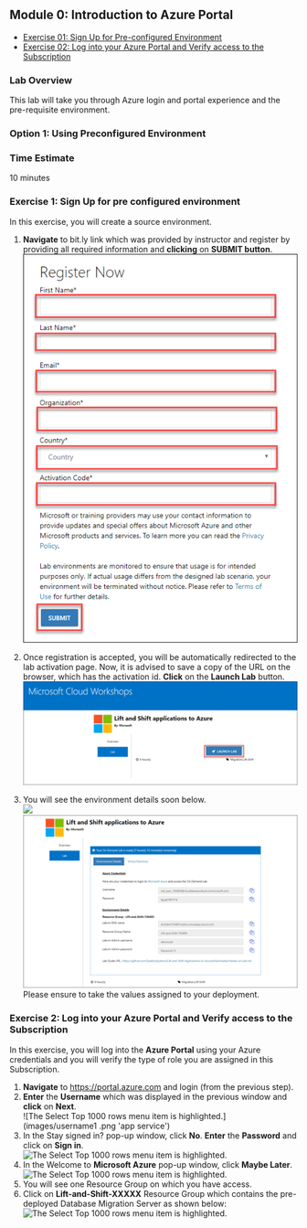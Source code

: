 ## Module 0: Introduction to Azure Portal

   * [Exercise 01: Sign Up for Pre-configured Environment](#exercise-01-sign-up-for-pre-configured-environment)
   * [Exercise 02: Log into your Azure Portal and Verify access to the Subscription](#exercise-02-log-into-your-azure-portal-and-verify-access-to-the-subscription)
 
 ### Lab Overview
This lab will take you through Azure login and portal experience and the pre-requisite environment.

### Option 1: Using Preconfigured Environment

### Time Estimate

10 minutes

### Exercise 1: Sign Up for pre configured environment

In this exercise, you will create a source environment.
1.	**Navigate** to bit.ly link which was provided by instructor and register by providing all required information and **clicking** on **SUBMIT button**.<br/>
![The Select Top 1000 rows menu item is highlighted.](images/reg.png 'app service')

2. Once registration is accepted, you will be automatically redirected to the lab activation page. Now, it is advised to save a copy of the URL on the browser, which has the activation id. **Click** on the **Launch Lab** button.<br/>
![The Select Top 1000 rows menu item is highlighted.](images/launch.png 'app service')

3. You will see the environment details soon below.<br/>
<img src="images/details.jpg"/><br/> ![The Select Top 1000 rows menu item is highlighted.](images/details.png 'app service')
Please ensure to take the values assigned to your deployment.


### Exercise 2: Log into your Azure Portal and Verify access to the Subscription

In this exercise, you will log into the **Azure Portal** using your Azure credentials and you will verify the type of role you are assigned in this Subscription.
1.  **Navigate** to https://portal.azure.com and login (from the previous step).
2.  **Enter** the **Username** which was displayed in the previous window and **click** on **Next**.<br/>
![The Select Top 1000 rows menu item is highlighted.](images/username1 .png 'app service')
3.	In the Stay signed in? pop-up window, click **No**. **Enter** the **Password** and click on **Sign in**.<br/>
 ![The Select Top 1000 rows menu item is highlighted.](images/password1.png 'app service')
4.	In the Welcome to **Microsoft Azure** pop-up window, click **Maybe Later**.
![The Select Top 1000 rows menu item is highlighted.](images/username2.png 'app service')
5. You will see one Resource Group on which you have access. 
6. Click on **Lift-and-Shift-XXXXX** Resource Group which contains the pre-deployed Database Migration Server as shown below:
![The Select Top 1000 rows menu item is highlighted.](images/rg.png 'app service')
